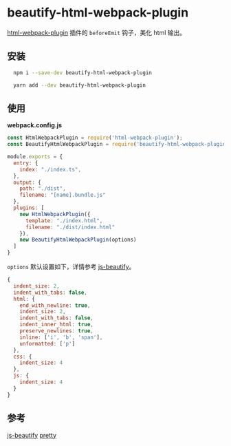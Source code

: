# beautify-html-webpack-plugin

[html-webpack-plugin](https://github.com/jantimon/html-webpack-plugin) 插件的 `beforeEmit` 钩子，美化 html 输出。

## 安装

```bash
  npm i --save-dev beautify-html-webpack-plugin
```

```bash
  yarn add --dev beautify-html-webpack-plugin
```

## 使用

**webpack.config.js**

```js
const HtmlWebpackPlugin = require('html-webpack-plugin');
const BeautifyHtmlWebpackPlugin = require('beautify-html-webpack-plugin');

module.exports = {
  entry: {
    index: "./index.ts",
  },
  output: {
    path: "./dist",
    filename: "[name].bundle.js"
  },
  plugins: [
    new HtmlWebpackPlugin({
      template: "./index.html",
      filename: "./dist/index.html"
    }),
    new BeautifyHtmlWebpackPlugin(options)
  ]
}
```

`options` 默认设置如下，详情参考 [js-beautify](https://www.npmjs.com/package/js-beautify)。

```js
{
  indent_size: 2,
  indent_with_tabs: false,
  html: {
    end_with_newline: true,
    indent_size: 2,
    indent_with_tabs: false,
    indent_inner_html: true,
    preserve_newlines: true,
    inline: ['i', 'b', 'span'],
    unformatted: ['p']
  },
  css: {
    indent_size: 4
  },
  js: {
    indent_size: 4
  }
}
```

## 参考

[js-beautify](https://www.npmjs.com/package/)
[pretty](https://github.com/jonschlinkert/pretty)